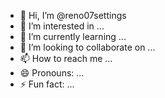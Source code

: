 - 👋 Hi, I’m @reno07settings
- 👀 I’m interested in ...
- 🌱 I’m currently learning ...
- 💞️ I’m looking to collaborate on ...
- 📫 How to reach me ...
- 😄 Pronouns: ...
- ⚡ Fun fact: ...

<!---
reno07settings/reno07settings is a ✨ special ✨ repository because its `README.md` (this file) appears on your GitHub profile.
You can click the Preview link to take a look at your changes.
--->
